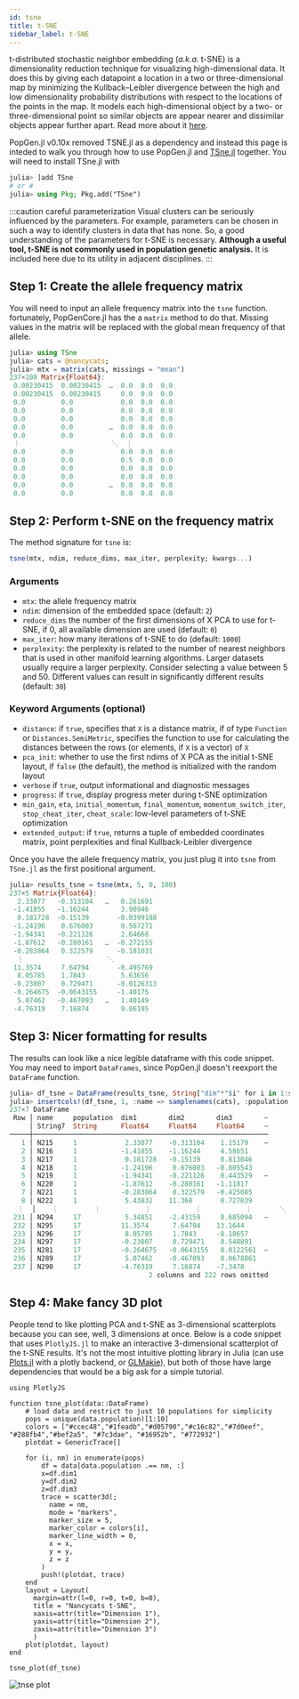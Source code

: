 ```yaml
---
id: tsne
title: t-SNE
sidebar_label: t-SNE
---
```


t-distributed stochastic neighbor embedding (_a.k.a._ t-SNE) is a dimensionality reduction technique for visualizing high-dimensional data. It does this by giving each datapoint a location in a two or three-dimensional map by minimizing the Kullback–Leibler divergence between the high and low dimensionality probability distributions with respect to the locations of the points in the map. It models each high-dimensional object by a two- or three-dimensional point so similar objects are appear nearer and dissimilar objects appear further apart. Read more about it [here](https://en.wikipedia.org/wiki/T-distributed_stochastic_neighbor_embedding).

PopGen.jl v0.10x removed TSNE.jl as a dependency and instead this page is inteded to walk you through how to use PopGen.jl and [TSne.jl](https://github.com/lejon/TSne.jl) together. You will need to install TSne.jl with

```julia
julia> ]add TSne
# or #
julia> using Pkg; Pkg.add("TSne")
```


:::caution careful parameterization
Visual clusters can be seriously influenced by the parameters. For example, parameters can be chosen in such a way to identify clusters in data that has none. So, a good understanding of the parameters for t-SNE is necessary. **Although a useful tool, t-SNE is not commonly used in population genetic analysis.** It is included here due to its utility in adjacent disciplines.
:::

## Step 1: Create the allele frequency matrix
You will need to input an allele frequency matrix into the `tsne` function. fortunately, PopGenCore.jl has the a `matrix` method to do that. Missing values in the matrix will be replaced with the global mean frequency of that allele.
```julia
julia> using TSne
julia> cats = @nancycats;
julia> mtx = matrix(cats, missings = "mean")
237×108 Matrix{Float64}:
 0.00230415  0.00230415  …  0.0  0.0  0.0
 0.00230415  0.00230415     0.0  0.0  0.0
 0.0         0.0            0.0  0.0  0.0
 0.0         0.0            0.0  0.0  0.0
 0.0         0.0            0.0  0.0  0.0
 0.0         0.0         …  0.0  0.0  0.0
 0.0         0.0            0.0  0.0  0.0
 ⋮                       ⋱  ⋮         
 0.0         0.0            0.0  0.0  0.0
 0.0         0.0            0.5  0.0  0.0
 0.0         0.0            0.0  0.0  0.0
 0.0         0.0            0.0  0.0  0.0
 0.0         0.0         …  0.0  0.0  0.0
 0.0         0.0            0.0  0.0  0.0
```

## Step 2: Perform t-SNE on the frequency matrix
The method signature for `tsne` is:
```julia
tsne(mtx, ndim, reduce_dims, max_iter, perplexity; kwargs...)
```
### Arguments
- `mtx`: the allele frequency matrix
- `ndim`: dimension of the embedded space (default: `2`)
- `reduce_dims` the number of the first dimensions of X PCA to use for t-SNE, if 0, all available dimension are used (default: `0`)
- `max_iter`: how many iterations of t-SNE to do (default: `1000`)
- `perplexity`: the perplexity is related to the number of nearest neighbors that is used in other manifold learning algorithms. Larger datasets usually require a larger perplexity. Consider selecting a value between 5 and 50. Different values can result in significantly different results (default: `30`)

### Keyword Arguments (optional)
- `distance`: if `true`, specifies that `X` is a distance matrix, if of type `Function` or `Distances.SemiMetric`, specifies the function to use for calculating the distances between the rows (or elements, if `X` is a vector) of `X`
- `pca_init`: whether to use the first ndims of X PCA as the initial t-SNE layout, if `false` (the default), the method is initialized with the random layout
- `verbose` if `true`, output informational and diagnostic messages
- `progress`: if `true`, display progress meter during t-SNE optimization
- `min_gain`, `eta`, `initial_momentum`, `final_momentum`, `momentum_switch_iter`, `stop_cheat_iter`, `cheat_scale`: low-level parameters of t-SNE optimization
- `extended_output`: if `true`, returns a tuple of embedded coordinates matrix, point perplexities and final Kullback-Leibler divergence

Once you have the allele frequency matrix, you just plug it into `tsne` from `TSne.jl` as the first positional argument.


```julia
julia> results_tsne = tsne(mtx, 5, 0, 100)
237×5 Matrix{Float64}:
  2.33077   -0.313104   …   0.261691
 -1.41855   -1.16244        3.90946
  0.181728  -0.15139       -0.0399188
 -1.24196    0.676003       0.567271
 -1.94341   -0.221126       2.64668
 -1.87612   -0.280161   …  -0.272155
 -0.283864   0.322579      -0.181031
  ⋮                     ⋱  
 11.3574     7.64794       -0.495769
  8.05785    1.7843         5.63656
 -0.23807    0.729471      -0.0126313
 -0.264675  -0.0643155     -1.40175
  5.07462   -0.467093   …   1.40149
 -4.76319    7.16874        9.06195
```



## Step 3: Nicer formatting for results
The results can look like a nice legible dataframe with this code snippet. You may need to import `DataFrames`, since PopGen.jl doesn't reexport the `DataFrame` function.
```julia
julia> df_tsne = DataFrame(results_tsne, String["dim"*"$i" for i in 1:size(results_tsne, 2)]); 
julia> insertcols!(df_tsne, 1, :name => samplenames(cats), :population => cats.sampleinfo.population)
237×7 DataFrame
 Row │ name     population  dim1        dim2        dim3        ⋯
     │ String7  String      Float64     Float64     Float64     ⋯
─────┼───────────────────────────────────────────────────────────
   1 │ N215     1            2.33077    -0.313104    1.15179    ⋯
   2 │ N216     1           -1.41855    -1.16244     4.58651
   3 │ N217     1            0.181728   -0.15139     0.813046
   4 │ N218     1           -1.24196     0.676003   -0.805543
   5 │ N219     1           -1.94341    -0.221126    0.443529   ⋯
   6 │ N220     1           -1.87612    -0.280161   -1.11817
   7 │ N221     1           -0.283864    0.322579   -0.425085
   8 │ N222     1            5.43832    11.368       0.727039
  ⋮  │    ⋮         ⋮           ⋮           ⋮           ⋮       ⋱
 231 │ N294     17           5.34851    -2.43159     0.685094   ⋯
 232 │ N295     17          11.3574      7.64794    13.1644
 233 │ N296     17           8.05785     1.7843     -8.18657
 234 │ N297     17          -0.23807     0.729471    0.548891
 235 │ N281     17          -0.264675   -0.0643155   0.0122561  ⋯
 236 │ N289     17           5.07462    -0.467093    0.0678861
 237 │ N290     17          -4.76319     7.16874    -7.3478
                                   2 columns and 222 rows omitted
```

## Step 4: Make fancy 3D plot
People tend to like plotting PCA and t-SNE as 3-dimensional scatterplots because you can see, well, 3 dimensions at once. Below is a code snippet
that uses `PlotlyJS.jl` to make an interactive 3-dimensional scatterplot
of the t-SNE results. It's not the most intuitive plotting library in Julia (can use [Plots.jl](https://github.com/JuliaPlots/Plots.jl) with a plotly backend, or [GLMakie](https://github.com/MakieOrg/Makie.jl/tree/master/GLMakie)), but both of those
have large dependencies that would be a big ask for a simple tutorial.
```
using PlotlyJS

function tsne_plot(data::DataFrame)
    # load data and restrict to just 10 populations for simplicity
    pops = unique(data.population)[1:10]
    colors = ["#ccec48","#1feadb","#d05790","#c16c82","#7d0eef", "#288fb4","#bef2a5", "#7c3dae", "#16952b", "#772932"]
    plotdat = GenericTrace[]

    for (i, nm) in enumerate(pops)
        df = data[data.population .== nm, :]
        x=df.dim1
        y=df.dim2
        z=df.dim3
        trace = scatter3d(;
          name = nm,
          mode = "markers",
          marker_size = 5,
          marker_color = colors[i],
          marker_line_width = 0,
          x = x,
          y = y,
          z = z
        )
        push!(plotdat, trace)
    end
    layout = Layout(
      margin=attr(l=0, r=0, t=0, b=0),
      title = "Nancycats t-SNE",
      xaxis=attr(title="Dimension 1"),
      yaxis=attr(title="Dimension 2"),
      zaxis=attr(title="Dimension 3")
      )
    plot(plotdat, layout)
end

tsne_plot(df_tsne)
```

![tnse plot](/img/tsne.svg)